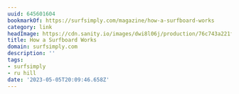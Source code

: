 ```yaml
---
uuid: 645601604
bookmarkOf: https://surfsimply.com/magazine/how-a-surfboard-works
category: link
headImage: https://cdn.sanity.io/images/dwi8l06j/production/76c743a221fa986532157c2e08747a8491bdf347-1200x800.jpg?rect=0,85,1200,630&w=1200&h=630
title: How a Surfboard Works
domain: surfsimply.com
description: ''
tags:
- surfsimply
- ru hill
date: '2023-05-05T20:09:46.658Z'
---
```



